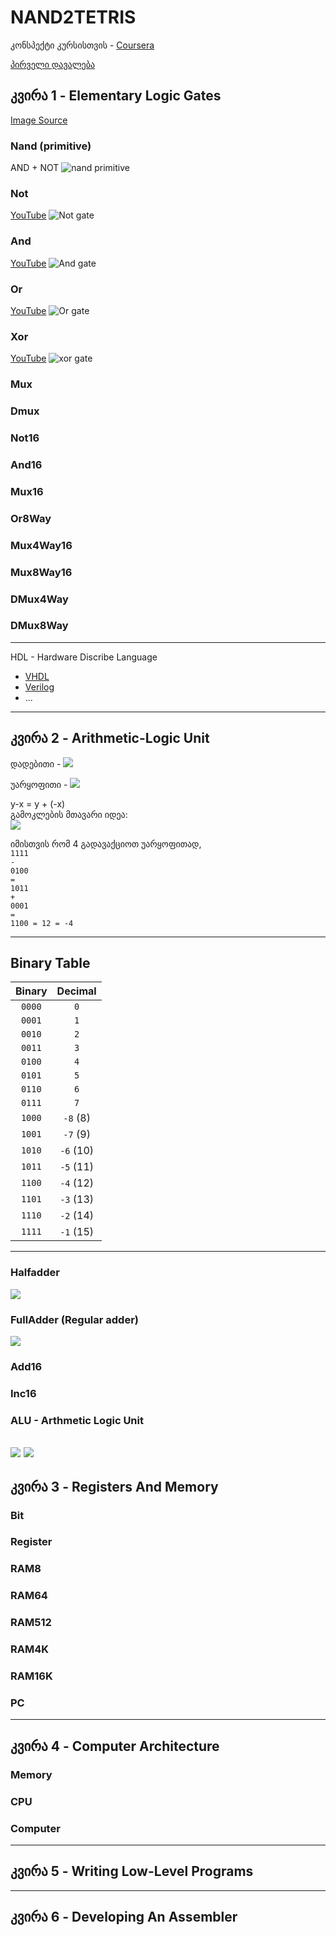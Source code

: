 # NAND2TETRIS

კონსპექტი კურსისთვის - [Coursera](https://www.coursera.org/learn/build-a-computer)


[პირველი დავალება](https://github.com/peferron/nand2tetris/tree/master/01)
## კვირა 1 - Elementary Logic Gates
[Image Source](https://theorycircuit.com/basic-logic-gates-truth-table/)
### Nand (primitive)

AND + NOT
![nand primitive](https://theorycircuit.com/wp-content/uploads/2017/05/nand-gate-truth-table.png)

### Not

[YouTube](https://youtu.be/gI-qXk7XojA?t=170)
![Not gate](https://theorycircuit.com/wp-content/uploads/2017/05/not-gate-truth-table.png)
### And

[YouTube](https://youtu.be/gI-qXk7XojA?t=283)
![And gate](https://theorycircuit.com/wp-content/uploads/2017/05/and-gate-truth-table.png)
### Or

[YouTube](https://youtu.be/gI-qXk7XojA?t=347)
![Or gate](https://theorycircuit.com/wp-content/uploads/2017/05/or-gate-truth-table.png)
### Xor

[YouTube](https://youtu.be/gI-qXk7XojA?t=437)
![xor gate](https://theorycircuit.com/wp-content/uploads/2017/05/xor-gate-truth-table.png)
### Mux
### Dmux
### Not16
### And16
### Mux16
### Or8Way
### Mux4Way16
### Mux8Way16
### DMux4Way
### DMux8Way

---

HDL - Hardware Discribe Language
- [VHDL](https://en.wikipedia.org/wiki/VHDL)
- [Verilog](https://www.tutorialspoint.com/vlsi_design/vlsi_design_verilog_introduction.htm)
- ...
---

## კვირა 2 - Arithmetic-Logic Unit
დადებითი - ![](https://render.githubusercontent.com/render/math?math=0%20...%202%5E%7Bn-1%7D-1&mode=inline) 

უარყოფითი - ![](https://render.githubusercontent.com/render/math?math=0%20...%20-2%5E%7Bn-1%7D&mode=inline)

y-x = y + (-x) \
გამოკლების მთავარი იდეა: \
![](https://render.githubusercontent.com/render/math?math=2%5En%20-%20x%20%3D%201%20%2B%20%282%5En%20-%201%29%20-%20x)

იმისთვის რომ 4 გადავაქციოთ უარყოფითად, \
`1111` \
`-` \
`0100` \
`=` \
`1011` \
`+` \
`0001` \
`=` \
`1100 = 12 = -4`


---

## Binary Table
| Binary | Decimal | 
|:---:|:---:|
`0000` | `0` 
`0001` | `1` 
`0010` | `2` 
`0011` | `3` 
`0100` | `4` 
`0101` | `5` 
`0110` | `6` 
`0111` | `7` 
`1000` | `-8` (8)
`1001` | `-7` (9)
`1010` | `-6` (10)
`1011` | `-5` (11)
`1100` | `-4` (12)
`1101` | `-3` (13)
`1110` | `-2` (14)
`1111` | `-1` (15)

---
### Halfadder
![](images/half-adder.png)

### FullAdder (Regular adder)
![](images/full-adder.png)

### Add16
### Inc16
### ALU - Arthmetic Logic Unit
![](images/alu.png)
![](images/alu-chip.png)
---
## კვირა 3 - Registers And Memory
### Bit
### Register
### RAM8
### RAM64
### RAM512
### RAM4K
### RAM16K
### PC
---
## კვირა 4 - Computer Architecture
### Memory
### CPU
### Computer
---
## კვირა 5 - Writing Low-Level Programs
---
## კვირა 6 - Developing An Assembler
